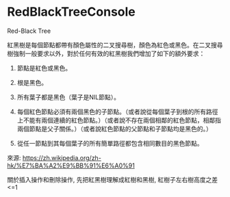 # RedBlackTreeConsole
Red-Black Tree

紅黑樹是每個節點都帶有顏色屬性的二叉搜尋樹，顏色為紅色或黑色。在二叉搜尋樹強制一般要求以外，對於任何有效的紅黑樹我們增加了如下的額外要求：

1. 節點是紅色或黑色。

2. 根是黑色。

3. 所有葉子都是黑色（葉子是NIL節點）。

4. 每個紅色節點必須有兩個黑色的子節點。（或者說從每個葉子到根的所有路徑上不能有兩個連續的紅色節點。）（或者說不存在兩個相鄰的紅色節點，相鄰指兩個節點是父子關係。）（或者說紅色節點的父節點和子節點均是黑色的。）

5. 從任一節點到其每個葉子的所有簡單路徑都包含相同數目的黑色節點。

來源: https://zh.wikipedia.org/zh-hk/%E7%BA%A2%E9%BB%91%E6%A0%91

關於插入操作和刪除操作, 先把紅黑樹理解成紅樹和黑樹, 紅樹子左右樹高度之差<=1
